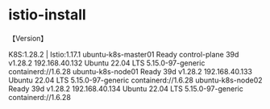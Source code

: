 # istio-install

【Version】

K8S:1.28.2 |  Istio:1.17.1
ubuntu-k8s-master01   Ready    control-plane   39d   v1.28.2   192.168.40.132   <none>        Ubuntu 22.04 LTS   5.15.0-97-generic   containerd://1.6.28
ubuntu-k8s-node01     Ready    <none>          39d   v1.28.2   192.168.40.133   <none>        Ubuntu 22.04 LTS   5.15.0-97-generic   containerd://1.6.28
ubuntu-k8s-node02     Ready    <none>          39d   v1.28.2   192.168.40.134   <none>        Ubuntu 22.04 LTS   5.15.0-97-generic   containerd://1.6.28


